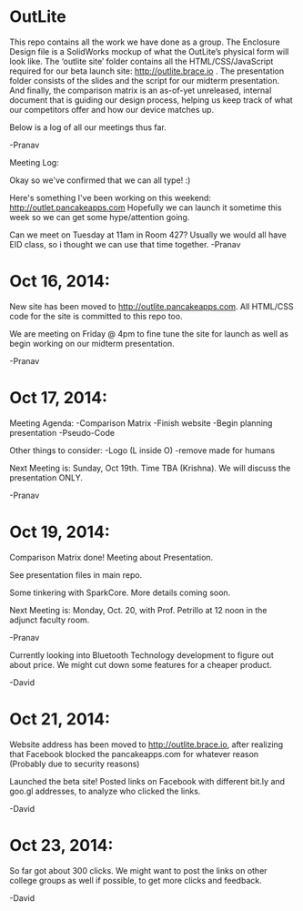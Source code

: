 OutLite
=====================

This repo contains all the work we have done as a group. The Enclosure Design file is a SolidWorks mockup of what the OutLite’s physical form will look like. The ‘outlite site’ folder contains all the HTML/CSS/JavaScript required for our beta launch site: http://outlite.brace.io . The presentation folder consists of the slides and the script for our midterm presentation. And finally, the comparison matrix is an as-of-yet unreleased, internal document that is guiding our design process, helping us keep track of what our competitors offer and how our device matches up. 

Below is a log of all our meetings thus far.

-Pranav



Meeting Log:

Okay so we've confirmed that we can all type! :)

Here's something I've been working on this weekend: http://outlet.pancakeapps.com
Hopefully we can launch it sometime this week so we can get some hype/attention going.

Can we meet on Tuesday at 11am in Room 427? Usually we would all have EID class, so i thought we can use that time together.
-Pranav

Oct 16, 2014:
=====================


New site has been moved to http://outlite.pancakeapps.com. All HTML/CSS code for the site is committed to this repo too. 

We are meeting on Friday @ 4pm to fine tune the site for launch as well as begin working on our midterm presentation. 

-Pranav

Oct 17, 2014:
=====================

Meeting Agenda:
-Comparison Matrix
-Finish website
-Begin planning presentation
-Pseudo-Code 


Other things to consider:
-Logo (L inside O)
-remove made for humans


Next Meeting is:
Sunday, Oct 19th. Time TBA (Krishna). We will discuss the presentation ONLY. 

-Pranav

Oct 19, 2014:
=====================

Comparison Matrix done! Meeting about Presentation.

See presentation files in main repo.

Some tinkering with SparkCore. More details coming soon.

Next Meeting is:
Monday, Oct. 20, with Prof. Petrillo at 12 noon in the adjunct faculty room.

-Pranav

Currently looking into Bluetooth Technology development to figure out about price.
We might cut down some features for a cheaper product.

-David

Oct 21, 2014:
=====================

Website address has been moved to http://outlite.brace.io, after realizing that Facebook blocked the pancakeapps.com for whatever reason (Probably due to security reasons)

Launched the beta site! Posted links on Facebook with different bit.ly and goo.gl addresses, to analyze who clicked the links.

-David

Oct 23, 2014:
====================

So far got about 300 clicks. We might want to post the links on other college groups as well if possible, to get more clicks and feedback.

-David

